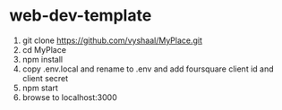# web-dev-template

1. git clone https://github.com/vyshaal/MyPlace.git
1. cd MyPlace
1. npm install
1. copy .env.local and rename to .env and add foursquare client id and client secret
1. npm start
1. browse to localhost:3000
